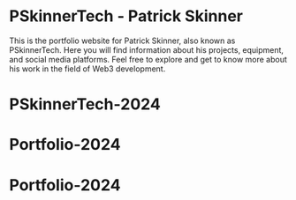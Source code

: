 # PSkinnerTech - Patrick Skinner

This is the portfolio website for Patrick Skinner, also known as PSkinnerTech. Here you will find information about his projects, equipment, and social media platforms. Feel free to explore and get to know more about his work in the field of Web3 development.

# PSkinnerTech-2024
# Portfolio-2024
# Portfolio-2024
